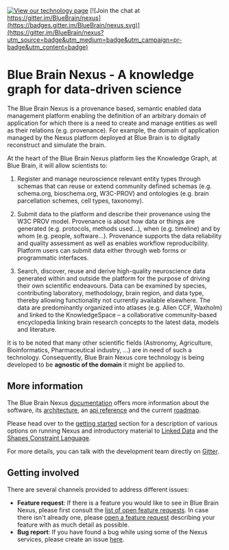 [![View our technology page](https://img.shields.io/badge/technology-Nexus-03ABE9.svg)](https://bluebrainnexus.io/)
[![Join the chat at https://gitter.im/BlueBrain/nexus](https://badges.gitter.im/BlueBrain/nexus.svg)](https://gitter.im/BlueBrain/nexus?utm_source=badge&utm_medium=badge&utm_campaign=pr-badge&utm_content=badge)

# Blue Brain Nexus - A knowledge graph for data-driven science

The Blue Brain Nexus is a provenance based, semantic enabled data management platform enabling the definition of an
arbitrary domain of application for which there is a need to create and manage entities as well as their relations
(e.g. provenance). For example, the domain of application managed by the Nexus platform deployed at Blue Brain is to
digitally reconstruct and simulate the brain.

At the heart of the Blue Brain Nexus platform lies the Knowledge Graph, at Blue Brain, it will allow scientists to:

1. Register and manage neuroscience relevant entity types through schemas that can reuse or extend community defined
schemas (e.g. schema.org, bioschema.org, W3C-PROV) and ontologies (e.g. brain parcellation schemes, cell types,
taxonomy).

2. Submit data to the platform and describe their provenance using the W3C PROV model. Provenance is about how data or
things are generated (e.g. protocols, methods used...), when (e.g. timeline) and by whom (e.g. people, software...).
Provenance supports the data reliability and quality assessment as well as enables workflow reproducibility. Platform
users can submit data either through web forms or programmatic interfaces.

3. Search, discover, reuse and derive high-quality neuroscience data generated within and outside the platform for the
purpose of driving their own scientific endeavours.
Data can be examined by species, contributing laboratory, methodology, brain region, and data type, thereby allowing
functionality not currently available elsewhere. The data are predominantly organized into atlases (e.g. Allen CCF,
Waxholm) and linked to the KnowledgeSpace – a collaborative community-based encyclopedia linking brain research concepts
to the latest data, models and literature.

It is to be noted that many other scientific fields (Astronomy, Agriculture, Bioinformatics, Pharmaceutical industry,
...) are in need of such a technology. Consequently, Blue Brain Nexus core technology is being developed to be
**agnostic of the domain** it might be applied to.

## More information

The Blue Brain Nexus [documentation] offers more information about the software, its [architecture], an [api reference]
and the current [roadmap].

Please head over to the [getting started] section for a description of various options on running Nexus and
introductory material to [Linked Data] and the [Shapes Constraint Language].

For more details, you can talk with the development team directly on [Gitter].

[architecture]: https://bluebrainnexus.io/docs/delta/architecture.html
[documentation]: https://bluebrainnexus.io/docs/
[components]: https://bluebrainnexus.io/docs/index.html#nexus-components
[getting started]: https://bluebrainnexus.io/docs/getting-started/index.html
[api reference]: https://bluebrainnexus.io/docs/delta/api/current/index.html
[roadmap]: https://bluebrainnexus.io/docs/roadmap.html

[Linked Data]: https://www.w3.org/standards/semanticweb/data
[Shapes Constraint Language]: https://www.w3.org/TR/shacl/

[Gitter]: https://gitter.im/BlueBrain/nexus

## Getting involved
 There are several channels provided to address different issues:
- **Feature request**: If there is a feature you would like to see in Blue Brain Nexus, please first consult the [list of open feature requests](https://github.com/BlueBrain/nexus/issues?q=is%3Aopen+is%3Aissue+label%3Afeature). In case there isn't already one, please [open a feature request](https://github.com/BlueBrain/nexus/issues/new?labels=feature) describing your feature with as much detail as possible.
- **Bug report**: If you have found a bug while using some of the Nexus services, please create an issue [here](https://github.com/BlueBrain/nexus/issues/new?labels=bug).
